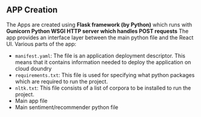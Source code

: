 ## APP Creation
The Apps are created using **Flask framework (by Python)** which runs with **Gunicorn Python WSGI HTTP server which handles POST requests**
The app provides an interface layer between the main python file and the React UI.
Various parts of the app:
- `manifest.yaml`: The file is an application deployment descriptor. This means that it contains information needed to deploy the application on cloud doundry
- `requirements.txt`: This file is used for specifying what python packages which are required to run the project.
- `nltk.txt`: This file consists of a list of corpora to be installed to run the project.
- Main app file
- Main sentiment/recommender python file




